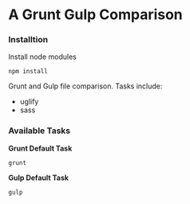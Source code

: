 # A Grunt Gulp Comparison

### Installtion 

Install node modules

	npm install 

Grunt and Gulp file comparison. Tasks include:

- uglify
- sass

### Available Tasks

**Grunt Default Task**

	grunt 

**Gulp Default Task**

	gulp
